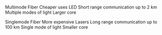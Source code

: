 Multimode Fiber
Cheaper
uses LED
Short range communication up to 2 km
Multiple modes of light
Larger core

Singlemode Fiber
More expensive
Lasers
Long range communication up to 100 km
Single mode of light
Smaller core